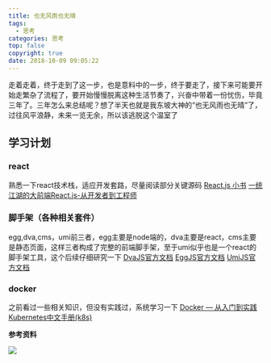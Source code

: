 ```yaml
---
title: 也无风雨也无晴
tags:
  - 思考
categories: 思考
top: false
copyright: true
date: 2018-10-09 09:05:22
---
```

走着走着，终于走到了这一步，也是意料中的一步，终于要走了，接下来可能要开始走繁杂了流程了，要开始慢慢脱离这种生活节奏了，兴奋中带着一份忧伤，毕竟三年了。三年怎么来总结呢？想了半天也就是我东坡大神的“也无风雨也无晴”了，过往风平浪静，未来一览无余，所以该逃脱这个温室了
<!--more-->

## 学习计划

### react
熟悉一下react技术栈，适应开发套路，尽量阅读部分关键源码
[React.js 小书](http://huziketang.mangojuice.top/books/react/lesson1)
[一统江湖的大前端React.js-从开发者到工程师](https://zhuanlan.zhihu.com/p/41127320)
### 脚手架（各种相关套件）
egg,dva,cms，umi前三者，egg主要是node端的，dva主要是react，cms主要是静态页面，这样三者构成了完整的前端脚手架，至于umi似乎也是一个react的脚手架工具，这个后续仔细研究一下
[DvaJS官方文档](https://dvajs.com/guide/concepts.html)
[EggJS官方文档](https://eggjs.org/zh-cn/intro/)
[UmiJS官方文档](https://umijs.org/zh/guide/)

### docker
之前看过一些相关知识，但没有实践过，系统学习一下
[Docker — 从入门到实践](https://docker_practice.gitee.io/)
[Kubernetes中文手册(k8s)](https://www.kubernetes.org.cn/docs)

**参考资料**
[]()

![](http://oankigr4l.bkt.clouddn.com/wexin.png)